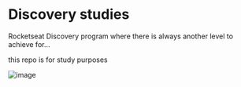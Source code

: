 # Discovery studies
Rocketseat Discovery program where there is always another level to achieve for...

this repo is for study purposes

![image](https://user-images.githubusercontent.com/67469148/178279407-9a16815b-cc87-43a6-a49d-956d074a46b5.png)
